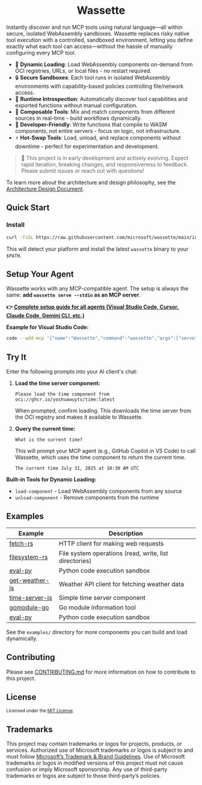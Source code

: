 <div align="center">
  <h1 align="center">Wassette</h1>
</div>

Instantly discover and run MCP tools using natural language—all within secure, isolated WebAssembly sandboxes. Wassette replaces risky native tool execution with a controlled, sandboxed environment, letting you define exactly what each tool can access—without the hassle of manually configuring every MCP tool.

- 🔧 **Dynamic Loading**: Load WebAssembly components on-demand from OCI registries, URLs, or local files - no restart required.
- 🔒 **Secure Sandboxes**: Each tool runs in isolated WebAssembly environments with capability-based policies controlling file/network access.
- 🎯 **Runtime Introspection**: Automatically discover tool capabilities and exported functions without manual configuration.
- 🧩 **Composable Tools**: Mix and match components from different sources in real-time - build workflows dynamically.
- 🚀 **Developer-Friendly**: Write functions that compile to WASM components, not entire servers - focus on logic, not infrastructure.
- ⚡ **Hot-Swap Tools**: Load, unload, and replace components without downtime - perfect for experimentation and development.

> 🦺 This project is in early development and actively evolving. Expect rapid iteration, breaking changes, and responsiveness to feedback. Please submit issues or reach out with questions!

To learn more about the architecture and design philosophy, see the [Architecture Design Document](docs/architecture-design.md).

## Quick Start

### Install

```bash
curl -fsSL https://raw.githubusercontent.com/microsoft/wassette/main/install.sh | bash
```

This will detect your platform and install the latest `wassette` binary to your `$PATH`.

## Setup Your Agent

Wassette works with any MCP-compatible agent. The setup is always the same: **add `wassette serve --stdio` as an MCP server**.

**👉 [Complete setup guide for all agents (Visual Studio Code, Cursor, Claude Code, Gemini CLI, etc.)](https://github.com/microsoft/wassette/blob/main/docs/mcp-clients.md)**

**Example for Visual Studio Code:**

```bash
code --add-mcp '{"name":"Wassette","command":"wassette","args":["serve","--stdio"]}'
```

## Try It

Enter the following prompts into your AI client's chat:

1. **Load the time server component:**

   ```
   Please load the time component from oci://ghcr.io/yoshuawuyts/time:latest
   ```

   When prompted, confirm loading. This downloads the time server from the OCI registry and makes it available to Wassette.

2. **Query the current time:**

   ```
   What is the current time?
   ```

   This will prompt your MCP agent (e.g., GitHub Copilot in VS Code) to call Wassette, which uses the time component to return the current time.

   ```output
   The current time July 31, 2025 at 10:30 AM UTC
   ```

**Built-in Tools for Dynamic Loading:**

- `load-component` - Load WebAssembly components from any source
- `unload-component` - Remove components from the runtime

## Examples

| Example                                    | Description                                            |
| ------------------------------------------ | ------------------------------------------------------ |
| [fetch-rs](examples/fetch-rs/)             | HTTP client for making web requests                    |
| [filesystem-rs](examples/filesystem-rs/)   | File system operations (read, write, list directories) |
| [eval-py](examples/eval-py/)               | Python code execution sandbox                          |
| [get-weather-js](examples/get-weather-js/) | Weather API client for fetching weather data           |
| [time-server-js](examples/time-server-js/) | Simple time server component                           |
| [gomodule-go](examples/gomodule-go/)       | Go module information tool                             |
| [eval-py](examples/eval-py/)               | Python code execution sandbox                          |

See the `examples/` directory for more components you can build and load dynamically.

## Contributing

Please see [CONTRIBUTING.md](CONTRIBUTING.md) for more information on how to contribute to this project.

## License

<sup>
Licensed under the <a href="LICENSE">MIT License</a>.
</sup>

## Trademarks

This project may contain trademarks or logos for projects, products, or services. Authorized use of Microsoft trademarks or logos is subject to and must follow [Microsoft’s Trademark & Brand Guidelines](https://www.microsoft.com/en-us/legal/intellectualproperty/trademarks). Use of Microsoft trademarks or logos in modified versions of this project must not cause confusion or imply Microsoft sponsorship. Any use of third-party trademarks or logos are subject to those third-party’s policies.
